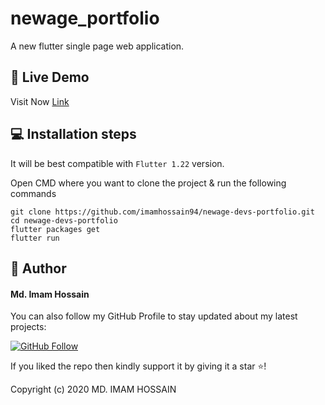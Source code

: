 # newage_portfolio

A new flutter single page web application.


## 📁 Live Demo

Visit Now <a href="https://devs-folio-88756.web.app/#/">Link</a>

## 💻 Installation steps

It will be best compatible with `Flutter 1.22` version.

Open CMD where you want to clone the project & run the following commands

```
git clone https://github.com/imamhossain94/newage-devs-portfolio.git
cd newage-devs-portfolio
flutter packages get
flutter run
```



## 🧑 Author

#### Md. Imam Hossain

You can also follow my GitHub Profile to stay updated about my latest projects:

[![GitHub Follow](https://img.shields.io/badge/Connect-imamhossain94-blue.svg?logo=Github&longCache=true&style=social&label=Follow)](https://github.com/imamhossain94)

If you liked the repo then kindly support it by giving it a star ⭐!

Copyright (c) 2020 MD. IMAM HOSSAIN